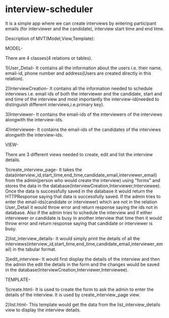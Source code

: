 # interview-scheduler
It is a simple app where we can create interviews by entering participant emails (for interviewer and the candidate), interview start time and end time.

Description of MVT(Model,View,Template):

MODEL-

There are 4 classes(4 relations or tables).

1)User_Detail- It contains all the information about the users i.e. their name, email-id, phone number and address(Users are created directly in this relation).

2)InterviewCreation- It contains all the information needed to schedule interviews i.e. email ids of both the interviewer and the candidate, start and end time of the interview and most importantly the interview-id(needed to distinguish different interviews,i.e.primary key).

3)Interviewer- It contains the email-ids of the interviewers of the interviews alongwith the interview-ids.

4)Interviewee- It contains the email-ids of the candidates of the interviews alongwith the interview-ids.

VIEW-

There are 3 different views needed to create, edit and list the interview details.

1)create_interview_page- It takes the data(interview_id,start_time,end_time,candidate_email,interviewer_email) from the admin(person who would create the interview) using "forms" 
and stores the data in the database(InterviewCreation,Interviewer,Interviewee). Once the data is successfully saved in the database it would return the HTTPResponse saying that data is successfully saved. If the admin tries to enter the email-ids(candidate or interviewer) which are not in the relation User_Detail it would throw error and return response saying the ids not in database. Also if the admin tries to schedule the interview and if either interviewer or candidate is busy in another interview that time then it would throw error and return response saying that candidate or interviewer is busy.

2)list_interview_details- It would simply print the details of all the interviews(interview_id,start_time,end_time,candidate_email,interviewer_email) in the tabular format.

3)edit_interview- It would first display the details of the interview and then the admin the edit the details in the form and the changes would be saved in the database(InterviewCreation,Interviewer,Interviewee).

TEMPLATE-

1)create.html- It is used to create the form to ask the admin to enter the details of the interview. It is used by create_interview_page view.

2)list.html- This template would get the data from the list_interview_details view to display the interview details.


